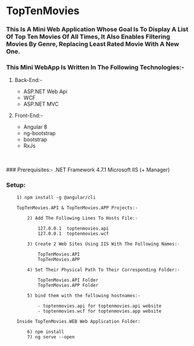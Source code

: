 # TopTenMovies

### This Is A Mini Web Application Whose Goal Is To Display A List Of Top Ten Movies Of All Times, It Also Enables Filtering Movies By Genre, Replacing Least Rated Movie With A New One.

### This Mini WebApp Is Written In The Following Technologies:-

1. Back-End:-
    - ASP.NET Web Api
    - WCF
    - ASP.NET MVC

2. Front-End:-
    - Angular 8
    - ng-bootstrap
    - bootstrap
    - RxJs
<br />
<br />
### Prerequisites:-
        .NET Framework 4.7.1
        Microsoft IIS (+ Manager)

### Setup:
```
    1) npm install -g @angular/cli

    TopTenMovies.API & TopTenMovies.APP Projects:-

        2) Add The Following Lines To Hosts File:-

            127.0.0.1  toptenmovies.api
            127.0.0.1  toptenmovies.wcf

        3) Create 2 Web Sites Using IIS With The Following Names:-

            TopTenMovies.API
            TopTenMovies.APP
        
        4) Set Their Physical Path To Their Corresponding Folder:-

            TopTenMovies.API Folder
            TopTenMovies.APP Folder
        
        5) bind them with the following hostnames:-

            - toptenmovies.api for toptenmovies.api website
            - toptenmovies.wcf for toptenmovies.app website
    
    Inside TopTenMovies.WEB Web Application Folder:

        6) npm install
        7) ng serve --open
```